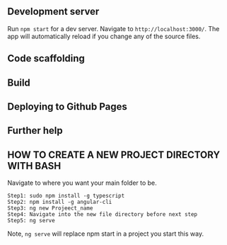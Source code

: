

## Development server
Run `npm start` for a dev server. Navigate to `http://localhost:3000/`. The app will automatically reload if you change any of the source files.

## Code scaffolding


## Build


## Deploying to Github Pages


## Further help

## HOW TO CREATE A NEW PROJECT DIRECTORY WITH BASH

Navigate to where you want your main folder to be.

    Step1: sudo npm install -g typescript
    Step2: npm install -g angular-cli
    Step3: ng new Projeect_name
    Step4: Navigate into the new file directory before next step
    Step5: ng serve

Note, `ng serve` will replace npm start in a project you start this way.
